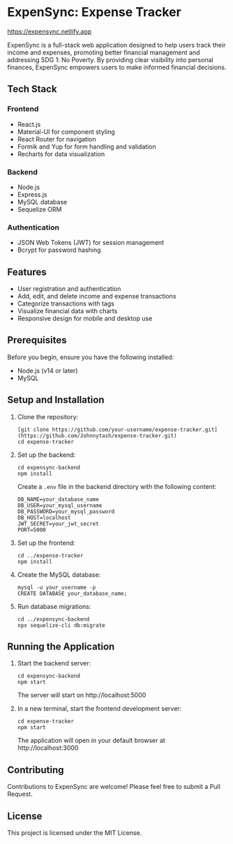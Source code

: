 # ExpenSync: Expense Tracker 

https://expensync.netlify.app

ExpenSync is a full-stack web application designed to help users track their income and expenses, promoting better financial management and addressing SDG 1: No Poverty. By providing clear visibility into personal finances, ExpenSync empowers users to make informed financial decisions.

## Tech Stack

### Frontend
- React.js
- Material-UI for component styling
- React Router for navigation
- Formik and Yup for form handling and validation
- Recharts for data visualization

### Backend
- Node.js
- Express.js
- MySQL database
- Sequelize ORM

### Authentication
- JSON Web Tokens (JWT) for session management
- Bcrypt for password hashing

## Features

- User registration and authentication
- Add, edit, and delete income and expense transactions
- Categorize transactions with tags
- Visualize financial data with charts
- Responsive design for mobile and desktop use

## Prerequisites

Before you begin, ensure you have the following installed:
- Node.js (v14 or later)
- MySQL

## Setup and Installation

1. Clone the repository:
   ```
   [git clone https://github.com/your-username/expense-tracker.git](https://github.com/Johnnytash/expense-tracker.git)
   cd expense-tracker
   ```

2. Set up the backend:
   ```
   cd expensync-backend
   npm install
   ```

   Create a `.env` file in the backend directory with the following content:
   ```
   DB_NAME=your_database_name
   DB_USER=your_mysql_username
   DB_PASSWORD=your_mysql_password
   DB_HOST=localhost
   JWT_SECRET=your_jwt_secret
   PORT=5000
   ```

3. Set up the frontend:
   ```
   cd ../expense-tracker
   npm install
   ```

4. Create the MySQL database:
   ```
   mysql -u your_username -p
   CREATE DATABASE your_database_name;
   ```

5. Run database migrations:
   ```
   cd ../expensync-backend
   npx sequelize-cli db:migrate
   ```

## Running the Application

1. Start the backend server:
   ```
   cd expensync-backend
   npm start
   ```
   The server will start on http://localhost:5000

2. In a new terminal, start the frontend development server:
   ```
   cd expense-tracker
   npm start
   ```
   The application will open in your default browser at http://localhost:3000

## Contributing

Contributions to ExpenSync are welcome! Please feel free to submit a Pull Request.

## License

This project is licensed under the MIT License.
